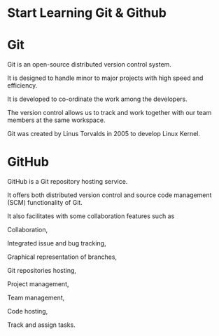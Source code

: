 # Start Learning Git & Github

# Git
Git is an open-source distributed version control system. 

It is designed to handle minor to major projects with high speed and efficiency. 

It is developed to co-ordinate the work among the developers. 

The version control allows us to track and work together with our team members at the same workspace.

Git was created by Linus Torvalds in 2005 to develop Linux Kernel.

# GitHub
GitHub is a Git repository hosting service.

It offers both distributed version control and source code management (SCM) functionality of Git. 

It also facilitates with some collaboration features such as 

Collaboration,

Integrated issue and bug tracking,

Graphical representation of branches,

Git repositories hosting,

Project management,

Team management,

Code hosting,

Track and assign tasks.


